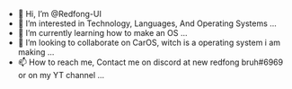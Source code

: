 - 👋 Hi, I’m @Redfong-UI
- 👀 I’m interested in Technology, Languages, And Operating Systems ...
- 🌱 I’m currently learning how to make an OS ...
- 💞️ I’m looking to collaborate on CarOS, witch is a operating system i am making ...
- 📫 How to reach me, Contact me on discord at new redfong bruh#6969 or on my YT channel ...

<!---
Redfong-UI/Redfong-UI is a ✨ special ✨ repository because its `README.md` (this file) appears on your GitHub profile.
You can click the Preview link to take a look at your changes.
--->
